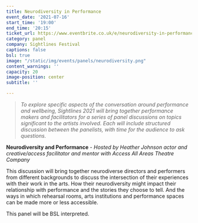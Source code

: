 ```yaml
---
title: Neurodiversity in Performance
event_date: '2021-07-16'
start_time: '19:00'
end_time: '20:15'
ticket_url: https://www.eventbrite.co.uk/e/neurodiversity-in-performance-sightlines-panel-discussions-tickets-162471938943
category: panel
company: Sightlines Festival
captions: false
bsl: true
image: "/static/img/events/panels/neurodiversity.png"
content_warnings: ''
capacity: 20
image-position: center
subtitle: ''

---
```

> _To explore specific aspects of the conversation around performance and wellbeing, Sightlines 2021 will bring together performance makers and facilitators for a series of panel discussions on topics significant to the artists involved. Each will include structured discussion between the panelists, with time for the audience to ask questions._ 

**Neurodiversity and Performance** - _Hosted by Heather Johnson actor and creative/access facilitator and mentor with Access All Areas Theatre Company_ 

This discussion will bring together neurodiverse directors and performers from different backgrounds to discuss the intersection of their experiences with their work in the arts. How their neurodiversity might impact their relationship with performance and the stories they choose to tell. And the ways in which rehearsal rooms, arts institutions and performance spaces can be made more or less accessible. 

This panel will be BSL interpreted.
